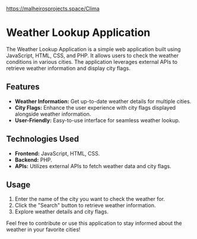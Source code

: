 https://malheirosprojects.space/Clima

# Weather Lookup Application

The Weather Lookup Application is a simple web application built using JavaScript, HTML, CSS, and PHP. It allows users to check the weather conditions in various cities. The application leverages external APIs to retrieve weather information and display city flags.

## Features
- **Weather Information:** Get up-to-date weather details for multiple cities.
- **City Flags:** Enhance the user experience with city flags displayed alongside weather information.
- **User-Friendly:** Easy-to-use interface for seamless weather lookup.

## Technologies Used
- **Frontend:** JavaScript, HTML, CSS.
- **Backend:** PHP.
- **APIs:** Utilizes external APIs to fetch weather data and city flags.

## Usage
1. Enter the name of the city you want to check the weather for.
2. Click the "Search" button to retrieve weather information.
3. Explore weather details and city flags.

Feel free to contribute or use this application to stay informed about the weather in your favorite cities!
